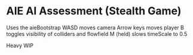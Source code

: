 # AIE AI Assessment (Stealth Game)
Uses the aieBootstrap
WASD moves camera
Arrow keys moves player
B toggles visibility of colliders and flowfield
M (held) slows timeScale to 0.5

Heavy WIP
